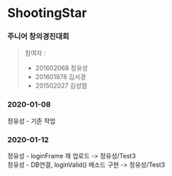 # ShootingStar
### 주니어 창의경진대회
>참여자 : 
>* 201602068 정유성
>* 201601978 김서경
>* 201502027 김성렬

### 2020-01-08
정유성 - 기존 작업 
### 2020-01-12
정유성 - loginFrame 재 업로드 -> 정유성/Test3  
정유성 - DB연결, loginValid() 메소드 구현 -> 정유성/Test3  

